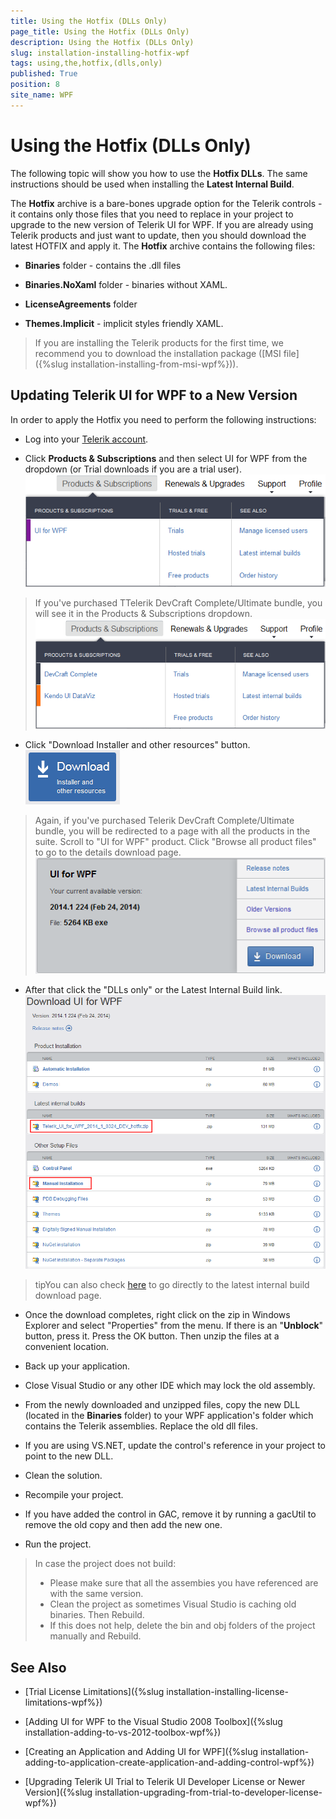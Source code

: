 ```yaml
---
title: Using the Hotfix (DLLs Only)
page_title: Using the Hotfix (DLLs Only)
description: Using the Hotfix (DLLs Only)
slug: installation-installing-hotfix-wpf
tags: using,the,hotfix,(dlls,only)
published: True
position: 8
site_name: WPF
---
```


# Using the Hotfix (DLLs Only)

The following topic will show you how to use the __Hotfix DLLs__. The same instructions should be used when installing the __Latest Internal Build__.
				
The __Hotfix__ archive is a bare-bones upgrade option for the Telerik controls - it contains only those files that you need to replace in your project to upgrade to the new version of Telerik UI for WPF. If you are already using Telerik products and just want to update, then you should download the latest HOTFIX and apply it. The __Hotfix__ archive contains the following files:
			
* __Binaries__ folder - contains the .dll files

* __Binaries.NoXaml__ folder - binaries without XAML.

* __LicenseAgreements__ folder
				
* __Themes.Implicit__ - implicit styles friendly XAML.			

>If you are installing the Telerik products for the first time, we recommend you to download the installation package ([MSI file]({%slug installation-installing-from-msi-wpf%})).			

## Updating Telerik UI for WPF to a New Version

In order to apply the Hotfix you need to perform the following instructions:

* Log into your [Telerik account](http://www.telerik.com/account.aspx).
		
* Click __Products & Subscriptions__ and then select UI for WPF from the dropdown (or Trial downloads if you are a trial user).
![Common Installing FromMSIFiles 005 WPF](images/Common_InstallingFromMSIFiles_005_WPF.png)

>If you've purchased TTelerik DevCraft Complete/Ultimate bundle, you will see it in the Products & Subscriptions dropdown.
>![Common Installing FromMSIFiles 005 Ultimate](images/Common_InstallingFromMSIFiles_005_Ultimate.png)

* Click "Download Installer and other resources" button.![Common Installing Download Button](images/Common_Installing_Download_Button.png)

>Again, if you've purchased Telerik DevCraft Complete/Ultimate bundle, you will be redirected to a page with all the products in the suite.
>Scroll to "UI for WPF" product. Click "Browse all product files" to go to the details download page.
>![Common Installing FromMSIFiles 009 WPF](images/Common_InstallingFromMSIFiles_009_WPF.png)

* After that click the "DLLs only" or the Latest Internal Build link.![Common Installing Hotfix 030 WPF](images/Common_InstallingHotfix_030_WPF.png)

>tipYou can also check [here](http://www.telerik.com/account/your-products/internal-builds.aspx) to go directly to the latest internal build download page.
		
* Once the download completes, right click on the zip in Windows Explorer and select "Properties" from the menu. If there is an "__Unblock__" button, press it. Press the OK button. Then unzip the files at a convenient location.
					
* Back up your application.

* Close Visual Studio or any other IDE which may lock the old assembly.

* From the newly downloaded and unzipped files, copy the new DLL (located in the __Binaries__ folder) to your WPF application's folder which contains the Telerik assemblies. Replace the old dll files.
					
* If you are using VS.NET, update the control's reference in your project to point to the new DLL.

* Clean the solution.

* Recompile your project.

* If you have added the control in GAC, remove it by running a gacUtil to remove the old copy and then add the new one.		

* Run the project.

>In case the project does not build:      
>* Please make sure that all the assembies you have referenced are with the same version.
>* Clean the project as sometimes Visual Studio is caching old binaries. Then Rebuild.       
>* If this does not help, delete the bin and obj folders of the project manually and Rebuild.
            
## See Also

 * [Trial License Limitations]({%slug installation-installing-license-limitations-wpf%})

 * [Adding UI for WPF to the Visual Studio 2008 Toolbox]({%slug installation-adding-to-vs-2012-toolbox-wpf%})

 * [Creating an Application and Adding UI for WPF]({%slug installation-adding-to-application-create-application-and-adding-control-wpf%})

 * [Upgrading Telerik UI Trial to Telerik UI Developer License or Newer Version]({%slug installation-upgrading-from-trial-to-developer-license-wpf%})
